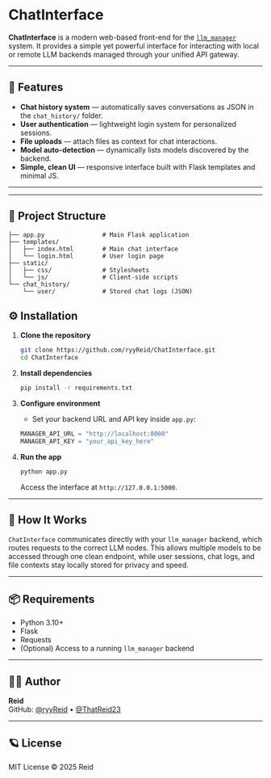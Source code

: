 # ChatInterface

**ChatInterface** is a modern web-based front-end for the [`llm_manager`](https://github.com/ryyReid/llm_manager) system.
It provides a simple yet powerful interface for interacting with local or remote LLM backends managed through your unified API gateway.

---

## 🚀 Features

*   **Chat history system** — automatically saves conversations as JSON in the `chat_history/` folder.
*   **User authentication** — lightweight login system for personalized sessions.
*   **File uploads** — attach files as context for chat interactions.
*   **Model auto-detection** — dynamically lists models discovered by the backend.
*   **Simple, clean UI** — responsive interface built with Flask templates and minimal JS.

---

---

## 🧩 Project Structure

```ChatInterface/
├── app.py                # Main Flask application
├── templates/
│   ├── index.html        # Main chat interface
│   └── login.html        # User login page
├── static/
│   ├── css/              # Stylesheets
│   └── js/               # Client-side scripts
└── chat_history/
    └── user/             # Stored chat logs (JSON)
  ```
## ⚙️ Installation

1.  **Clone the repository**

    ```bash
    git clone https://github.com/ryyReid/ChatInterface.git
    cd ChatInterface
    ```

2.  **Install dependencies**

    ```bash
    pip install -r requirements.txt
    ```

3.  **Configure environment**

    *   Set your backend URL and API key inside `app.py`:

    ```python
    MANAGER_API_URL = "http://localhost:8000"
    MANAGER_API_KEY = "your_api_key_here"
    ```

4.  **Run the app**

    ```bash
    python app.py
    ```

    Access the interface at `http://127.0.0.1:5000`.

---

## 🧠 How It Works

`ChatInterface` communicates directly with your `llm_manager` backend, which routes requests to the correct LLM nodes.
This allows multiple models to be accessed through one clean endpoint, while user sessions, chat logs, and file contexts stay locally stored for privacy and speed.

---

## 📦 Requirements

*   Python 3.10+
*   Flask
*   Requests
*   (Optional) Access to a running `llm_manager` backend

---

## 🧑‍💻 Author

**Reid**  
GitHub: [@ryyReid](https://github.com/ryyReid) • [@ThatReid23](https://github.com/ThatReid23)

---

## 🪐 License

MIT License © 2025 Reid
